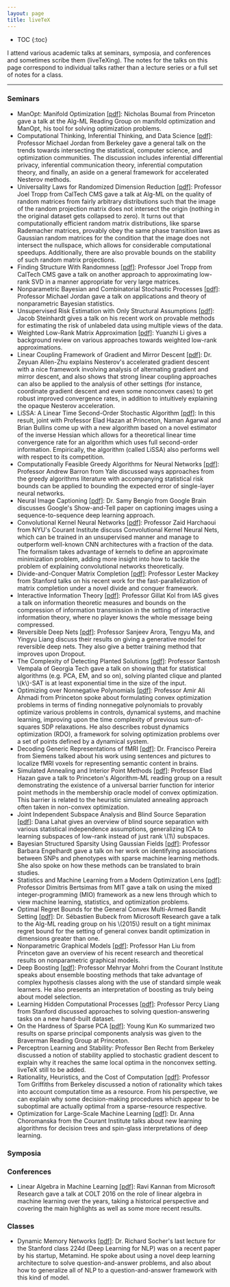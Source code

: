 ```yaml
---
layout: page
title: liveTeX
---
```


* TOC
{:toc}

I attend various academic talks at seminars, symposia, and conferences and sometimes scribe them (liveTeXing). The notes for the talks on this page correspond to individual talks rather than a lecture series or a full set of notes for a class.
___


### Seminars

<!-- add seminar names and organize by them (e.g., Princeton Alg-ML; Columbia CS) --> 

* ManOpt: Manifold Optimization <a href = "{{ site.baseurl }}/liveTeX/boumal_manopt.pdf">[pdf]</a>: Nicholas Boumal from Princeton gave a talk at the Alg-ML Reading Group on manifold optimization and ManOpt, his tool for solving optimization problems. 
* Computational Thinking, Inferential Thinking, and Data Science <a href = "{{ site.baseurl }}/liveTeX/mike_jordan_general.pdf">[pdf]</a>: Professor Michael Jordan from Berkeley gave a general talk on the trends towards intersecting the statistical, computer science, and optimization communities. The discussion includes inferential differential privacy, inferential communication theory, inferential computation theory, and finally, an aside on a general framework for accelerated Nesterov methods. 
* Universality Laws for Randomized Dimension Reduction <a href = "{{ site.baseurl }}/liveTeX/tropp_algml.pdf">[pdf]</a>: Professor Joel Tropp from CalTech CMS gave a talk at Alg-ML on the quality of random matrices from fairly arbitrary distributions such that the image of the random projection matrix does not intersect the origin (nothing in the original dataset gets collapsed to zero). It turns out that computationally efficient random matrix distributions, like sparse Rademacher matrices, provably obey the same phase transition laws as Gaussian random matrices for the condition that the image does not intersect the nullspace, which allows for considerable computational speedups. Additionally, there are also provable bounds on the stability of such random matrix projections.
* Finding Structure With Randomness <a href = "{{ site.baseurl }}/liveTeX/tropp_structure_rand.pdf">[pdf]</a>: Professor Joel Tropp from CalTech CMS gave a talk on another approach to approximating low-rank SVD in a manner appropriate for very large matrices.
* Nonparametric Bayesian and Combinatorial Stochastic Processes <a href = "{{ site.baseurl }}/liveTeX/michael_jordan_bayes.pdf">[pdf]</a>: Professor Michael Jordan gave a talk on applications and theory of nonparametric Bayesian statistics.
* Unsupervised Risk Estimation with Only Structural Assumptions <a href = "{{ site.baseurl }}/liveTeX/steinhardt.pdf">[pdf]</a>: Jacob Steinhardt gives a talk on his recent work on provable methods for estimating the risk of unlabeled data using multiple views of the data.
* Weighted Low-Rank Matrix Approximation <a href = "{{ site.baseurl }}/liveTeX/yuanzhi_weighted_svd.pdf">[pdf]</a>: Yuanzhi Li gives a background review on various approaches towards weighted low-rank approximations. 
* Linear Coupling Framework of Gradient and Mirror Descent <a href = "{{ site.baseurl }}/liveTeX/zeyuan_opt_talk.pdf">[pdf]</a>: Dr. Zeyuan Allen-Zhu explains Nesterov's accelerated gradient descent with a nice framework involving analysis of alternating gradient and mirror descent, and also shows that strong linear coupling approaches can also be applied to the analysis of other settings (for instance, coordinate gradient descent and even some nonconvex cases) to get robust improved convergence rates, in addition to intuitively explaining the opaque Nesterov acceleration. 
* LiSSA: A Linear Time Second-Order Stochastic Algorithm <a href = "{{ site.baseurl }}/liveTeX/linear_stoc_opt.pdf">[pdf]</a>: In this result, joint with Professor Elad Hazan at Princeton, Naman Agarwal and Brian Bullins come up with a new algorithm based on a novel estimator of the inverse Hessian which allows for a theoretical linear time convergence rate for an algorithm which uses full second-order information. Empirically, the algorithm (called LiSSA) also performs well with respect to its competition. 
* Computationally Feasible Greedy Algorithms for Neural Networks <a href = "{{ site.baseurl }}/liveTeX/barron_nns.pdf">[pdf]</a>: Professor Andrew Barron from Yale discussed ways approaches from the greedy algorithms literature with accompanying statistical risk bounds can be applied to bounding the expected error of single-layer neural networks. 
* Neural Image Captioning <a href = "{{ site.baseurl }}/liveTeX/neural_image_captioning.pdf">[pdf]</a>: Dr. Samy Bengio from Google Brain discusses Google's Show-and-Tell paper on captioning images using a sequence-to-sequence deep learning approach. 
* Convolutional Kernel Neural Networks <a href = "{{ site.baseurl }}/liveTeX/convolutional_kernel_nns.pdf">[pdf]</a>: Professor Zaid Harchaoui from NYU's Courant Institute discuss Convolutional Kernel Neural Nets, which can be trained in an unsupervised manner and manage to outperform well-known CNN architectures with a fraction of the data. The formalism takes advantage of kernels to define an approximate minimization problem, adding more insight into how to tackle the problem of explaining convolutional networks theoretically.
* Divide-and-Conquer Matrix Completion <a href = "{{ site.baseurl }}/liveTeX/lester_mackey_matrix_completion_concentration.pdf">[pdf]</a>: Professor Lester Mackey from Stanford talks on his recent work for the fast-parallelization of matrix completion under a novel divide and conquer framework.
* Interactive Information Theory <a href = "{{ site.baseurl }}/liveTeX/interactive_info_theory_gillat_kol.pdf">[pdf]</a>: Professor Gillat Kol from IAS gives a talk on information theoretic measures and bounds on the compression of information transmission in the setting of interactive information theory, where no player knows the whole message being compressed. 
* Reversible Deep Nets <a href = "{{ site.baseurl }}/liveTeX/deepnets-reversible-arora.pdf" title="deepnets-reversible-arora">[pdf]</a>: Professor Sanjeev Arora, Tengyu Ma, and Yingyu Liang discuss their results on giving a generative model for reversible deep nets. They also give a better training method that improves upon Dropout. 
* The Complexity of Detecting Planted Solutions <a href = "{{ site.baseurl }}/liveTeX/planted-graph-vempala.pdf" title="vempala">[pdf]</a>: Professor Santosh Vempala of Georgia Tech gave a talk on showing that for statistical algorithms (e.g. PCA, EM, and so on), solving planted clique and planted \\(k\\)-SAT is at least exponential time in the size of the input.
* Optimizing over Nonnegative Polynomials <a href= "{{ site.baseurl }}/liveTeX/ahmadi.pdf" title="ahmadi">[pdf]</a>: Professor Amir Ali Ahmadi from Princeton spoke about formulating convex optimization problems in terms of finding nonnegative polynomials to provably optimize various problems in controls, dynamical systems, and machine learning, improving upon the time complexity of previous sum-of-squares SDP relaxations. He also describes robust dynamics optimization (RDO), a framework for solving optimization problems over a set of points defined by a dynamical system.
* Decoding Generic Representations of fMRI <a href= "{{ site.baseurl }}/liveTeX/pereira-words.pdf" title="pereira-words">[pdf]</a>: Dr. Francisco Pereira from Siemens talked about his work using sentences and pictures to localize fMRI voxels for representing semantic content in brains.
* Simulated Annealing and Interior Point Methods <a href= "{{ site.baseurl }}/liveTeX/hazan-annealing.pdf" title="hazan-annealing">[pdf]</a>: Professor Elad Hazan gave a talk to Princeton's Algorithm-ML reading group on a result demonstrating the existence of a universal barrier function for interior point methods in the membership oracle model of convex optimization. This barrier is related to the heuristic simulated annealing approach often taken in non-convex optimization. 
* Joint Independent Subspace Analysis and Blind Source Separation <a href= "{{ site.baseurl }}/liveTeX/joint-ISA.pdf" title="joint-ISA">[pdf]</a>: Dana Lahat gives an overview of blind source separation with various statistical independence assumptions, generalizing ICA to learning subspaces of low-rank instead of just rank \\(1\\) subspaces.
* Bayesian Structured Sparsity Using Gaussian Fields <a href= "{{ site.baseurl }}/liveTeX/engelhardt_pni.pdf" title="engelhardt-pni-liveTeX">[pdf]</a>: Professor Barbara Engelhardt gave a talk on her work on identifying associations between SNPs and phenotypes with sparse machine learning methods. She also spoke on how these methods can be translated to brain studies.
* Statistics and Machine Learning from a Modern Optimization Lens <a href= "{{ site.baseurl }}/liveTeX/SML_modern_optimization.pdf" title="MIOliveTeX">[pdf]</a>: Professor Dimitris Bertsimas from MIT gave a talk on using the mixed integer-programming (MIO) framework as a new lens through which to view machine learning, statistics, and optimization problems. 
* Optimal Regret Bounds for the General Convex Multi-Armed Bandit Setting <a href= "{{ site.baseurl }}/liveTeX/bubeck_talk.pdf" title="bubeckliveTeX">[pdf]</a>: Dr. Sébastien Bubeck from Microsoft Research gave a talk to the Alg-ML reading group on his \\(2015\\) result on a tight minimax regret bound for the setting of general convex bandit optimization in dimensions greater than one. 
* Nonparametric Graphical Models <a href= "{{ site.baseurl }}/liveTeX/han_liu_pni.pdf" title="hanliuliveTeX">[pdf]</a>: Professor Han Liu from Princeton gave an overview of his recent research and theoretical results on nonparametric graphical models.
* Deep Boosting <a href= "{{ site.baseurl }}/liveTeX/deep_boosting.pdf" title="mohriliveTeX">[pdf]</a>: Professor Mehryar Mohri from the Courant Institute speaks about ensemble boosting methods that take advantage of complex hypothesis classes along with the use of standard simple weak learners. He also presents an interpretation of boosting as truly being about model selection.
* Learning Hidden Computational Processes <a href= "{{ site.baseurl }}/liveTeX/percy_liang_talk.pdf" title="percyliangliveTeX">[pdf]</a>: Professor Percy Liang from Stanford discussed approaches to solving question-answering tasks on a new hand-built dataset. 
* On the Hardness of Sparse PCA  <a href= "{{ site.baseurl }}/liveTeX/braverman_sparse_PCA.pdf" title="sparsepcaliveTeX">[pdf]</a>: Young Kun Ko summarized two results on sparse principal components analysis was given to the Braverman Reading Group at Princeton.
* Perceptron Learning and Stability: Professor Ben Recht from Berkeley discussed a notion of stability applied to stochastic gradient descent to explain why it reaches the same local optima in the nonconvex setting. liveTeX still to be added.
* Rationality, Heuristics, and the Cost of Computation <a href= "{{ site.baseurl }}/liveTeX/griffiths_rationality_heuristics_computationcost_berkeley.pdf" title="griffithsliveTeX">[pdf]</a>: Professor Tom Griffiths from Berkeley discussed a notion of rationality which takes into account computation time as a resource. From his perspective, we can explain why some decision-making procedures which appear to be suboptimal are actually optimal from a sparse-resource respective. 
* Optimization for Large-Scale Machine Learning <a href= "{{ site.baseurl }}/liveTeX/choromanska_deeplearning.pdf" title="choromanskaliveTeX">[pdf]</a>: Dr. Anna Choromanska from the Courant Institute talks about new learning algorithms for decision trees and spin-glass interpretations of deep learning. 

### Symposia

### Conferences

* Linear Algebra in Machine Learning <a href = "{{ site.baseurl }}/liveTeX/ravi_kannan.pdf">[pdf]</a>: Ravi Kannan from Microsoft Research gave a talk at COLT 2016 on the role of linear algebra in machine learning over the years, taking a historical perspective and covering the main highlights as well as some more recent results. 

### Classes

* Dynamic Memory Networks <a href= "{{ site.baseurl }}/liveTeX/socher_last_lec_224d.pdf" title="socherdmnliveTeX">[pdf]</a>: Dr. Richard Socher's last lecture for the Stanford class 224d (Deep Learning for NLP) was on a recent paper by his startup, Metamind. He spoke about using a novel deep learning architecture to solve question-and-answer problems, and also about how to generalize all of NLP to a question-and-answer framework with this kind of model. 